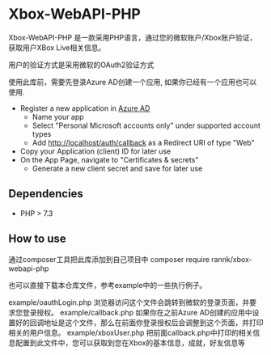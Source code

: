 # Xbox-WebAPI-PHP

Xbox-WebAPI-PHP 是一款采用PHP语言，通过您的微软账户/Xbox账户验证，获取用户XBox Live相关信息。

用户的验证方式是采用微软的OAuth2验证方式

使用此库前，需要先登录Azure AD创建一个应用, 如果你已经有一个应用也可以使用.

- Register a new application in [Azure AD](https://portal.azure.com/#blade/Microsoft_AAD_RegisteredApps/ApplicationsListBlade)
  - Name your app
  - Select "Personal Microsoft accounts only" under supported account types
  - Add <http://localhost/auth/callback> as a Redirect URI of type "Web"
- Copy your Application (client) ID for later use
- On the App Page, navigate to "Certificates & secrets"
  - Generate a new client secret and save for later use
  
## Dependencies

- PHP > 7.3

## How to use

通过composer工具把此库添加到自己项目中
composer require rannk/xbox-webapi-php

也可以直接下载本仓库文件，参考example中的一些执行例子。

example/oauthLogin.php 浏览器访问这个文件会跳转到微软的登录页面，并要求您登录授权。
example/callback.php 如果你在之前Azure AD创建的应用中设置好的回调地址是这个文件，那么在前面你登录授权后会调整到这个页面，并打印相关的用户信息。
example/xboxUser.php 把前面callback.php中打印的相关信息配置到此文件中，您可以获取到您在Xbox的基本信息，成就，好友信息等 






